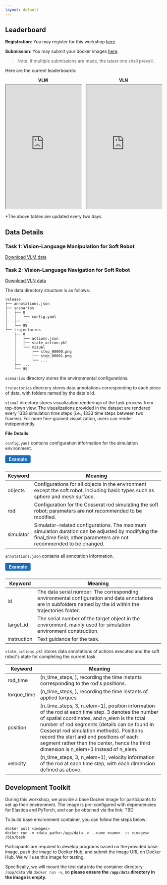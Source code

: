 ```yaml
---
layout: default
---
```


## Leaderboard

**Registration**: 
You may register for this workshop [here](https://docs.google.com/forms/d/e/1FAIpQLSfB8juyzKzP6jKH_FEaU1uvsNvvtUHRSvgDkfoKe7vgLzBywA/viewform?usp=dialog).

**Submission**: You may submit your docker images [here](https://docs.google.com/forms/d/e/1FAIpQLSf6Nyh0vGb96X2tio6RIXlFlZ0eD95sv6HYVG9OAd411RxCzw/viewform?usp=header).
>Note: If multiple submissions are made, the latest one shall prevail.

Here are the current leaderboards:
<div style="display: flex; gap: 16px; align-items: flex-start;">

  <div style="width:49%;">
    <div style="text-align:center; font-weight:bold; margin-bottom:4px;">VLM</div>
    <iframe
      src="https://docs.google.com/spreadsheets/d/e/2PACX-1vRxMVn-R-tdqepDwJubsEkfj8WEwa8yvFSulfPrI-2w5JVhW6EApiEAIMSniS7TLbINwGjLPpLBd4dT/pubhtml?gid=0&single=true"
      width="100%"
      height="400">
    </iframe>
  </div>

  <div style="width:49%;">
    <div style="text-align:center; font-weight:bold; margin-bottom:4px;">VLN</div>
    <iframe
      src="https://docs.google.com/spreadsheets/d/e/2PACX-1vQcPoNHvEU0nygRiqd1oKi-mX6NAsFxiR-28oLW-3KeNsgQIydgC4Jx3gYF3UsBUidxqlAf9wYjCUAj/pubhtml?gid=0&single=true"
      width="100%"
      height="400">
    </iframe>
  </div>

</div>

*The above tables are updated every two days.

## Data Details

### Task 1: Vision-Language Manipulation for Soft Robot

[Download VLM data]()


### Task 2: Vision-Language Navigation for Soft Robot

[Download VLN data]()

The data directory structure is as follows:
```plaintext
release
├── annotations.json
├── scenarios
│   ├── 0
│   │   └── config.yaml
│   ├── ...
│   └── 99
└── trajectories
    ├── 0
    │   ├── actions.json
    │   ├── state_action.pkl
    │   └── visual
    │       ├── step_00000.png
    │       ├── step_00001.png
    │       └── ...
    ├── ...
    └── 99
```

`scenarios` directory stores the environmental configurations.

`trajectories` directory stores data annotations corresponding to each piece of data, with folders named by the data's id. 

`visual` directory stores visualization renderings of the task process from top-down view. The visualizations provided in the dataset are rendered every 1333 simulation time steps (i.e., 1333 time steps between two frames). For more fine-grained visualization, users can render independently. 

**File Details**

`config.yaml` contains configuration information for the simulation environment.
<details>
<summary class="example-btn">Example</summary>

<pre><code class="language-yaml">objects:
- center:
  - 0.4863890172516796
  - 0.2153593989325976
  - 3.1806980291836973
  color: ''
  mesh_path: ./assets/cylinder.stl
  scale:
  - 0.215
  - 0.215
  - 0.215
  shape: cylinder
  type: mesh_surface
- center:
  - 2.8291035111323892
  - 0.23340298631651013
  - 4.21278268891604
  density: 1.0
  radius: 0.23340298631651013
  type: sphere

rod:
  base_length: 0.5
  base_radius: 0.025
  density: 1000
  direction:
  - 0.0
  - 0.0
  - 1.0
  n_elem: 20
  normal:
  - 0.0
  - 1.0
  - 0.0
  poisson_ratio: 0.5
  start:
  - 0.0
  - 0.0
  - 0.0
  youngs_modulus: 10000000
simulator:
  collect_data: true
  final_time: 10.0
  rendering_fps: 15
  time_step: 5.0e-05
  update_interval: 1
</code></pre>
</details>

| Keyword   | Meaning                                                                                                                                                                  |
| --------- | ------------------------------------------------------------------------------------------------------------------------------------------------------------------------ |
| objects   | Configurations for all objects in the environment except the soft robot, including basic types such as sphere and mesh surface.                                          |
| rod       | Configuration for the Cosserat rod simulating the soft robot; parameters are not recommended to be modified.                                                             |
| simulator | Simulator-related configurations. The maximum simulation duration can be adjusted by modifying the final_time field; other parameters are not recommended to be changed. |

`annotations.json` contains all annotation information.

<details>
<summary class="example-btn">Example</summary>

<pre><code class="language-json">[
    {
        "id": 0,
        "target_id": 10,
        "description": "Explore the environment and find: indigo hemisphere, remember to carefully cross any potential obstacles."
    },
    {
        "id": 1,
        "target_id": 10,
        "description": "Navigate to: red cone, ensuring you avoid all obstacles to arrive safely."
    }
]
</code></pre>
</details>

| Keyword     | Meaning |
| ----------- | ---------|
| id          | The data serial number. The corresponding environmental configuration and data annotations are in subfolders named by the id within the trajectories folder. |
| target_id   | The serial number of the target object in the environment, mainly used for simulation environment construction.|
| instruction | Text guidance for the task. |

`state_actions.pkl` stores data annotations of actions executed and the soft robot's state for completing the current task.

| Keyword     | Meaning  |
| ----------- | --------------------|
| rod_time    | (n_time_steps, ), recording the time instants corresponding to the rod's positions. |
| torque_time | (n_time_steps, ), recording the time instants of applied torques.  |
| position    | (n_time_steps, 3, n_elem+1), position information of the rod at each time step. 3 denotes the number of spatial coordinates, and n_elem is the total number of rod segments (details can be found in Cosserat rod simulation methods). Positions record the start and end positions of each segment rather than the center, hence the third dimension is n_elem+1 instead of n_elem. |
| velocity    | (n_time_steps, 3, n_elem+1), velocity information of the rod at each time step, with each dimension defined as above. |

<style>
.example-btn {
  display: inline-block;
  padding: 4px 12px;
  background: #1e6bb8;
  color: #fff;
  border: none;
  border-radius: 4px;
  font-weight: bold;
  cursor: pointer;
  font-size: 1em;
  margin-bottom: 10px;
}
details[open] .example-btn {
  background: #005a9e;
}
</style>

## Development Toolkit

During this workshop, we provide a base Docker image for participants to set up their environment. The image is pre-configured with dependencies for Elastica and PyTorch, and can be obtained via the link: TBD

To build base environment container, you can follow the steps below:
```
docker pull <images>
docker run -v <data_path>:/app/data -d --name <name> -it <images> /bin/bash
```

Participants are required to develop programs based on the provided base image, push the image to Docker Hub, and submit the image URL on Docker Hub. We will use this image for testing.

Specifically, we will mount the test data into the container directory `/app/data` via `docker run -v`, so **please ensure the `/app/data` directory in the image is empty.**

<style>
details summary {
  list-style: revert;
  cursor: pointer;
}
</style>